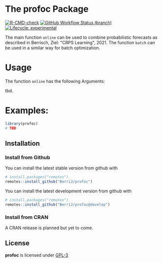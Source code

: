 
The profoc Package
======================

<!-- badges: start -->
[![R-CMD-check](https://img.shields.io/github/workflow/status/berrij/profoc/R-CMD-check?style=for-the-badge)](https://github.com/BerriJ/profoc/actions/workflows/R-CMD-check.yaml)
[![GitHub Workflow Status (branch)](https://img.shields.io/github/workflow/status/berrij/profoc/pkgdown/main?label=Documentation&style=for-the-badge)](https://profoc.berrisch.biz/)
[![Lifecycle: experimental](https://img.shields.io/badge/Lifecycle-experimental-orange?style=for-the-badge)](https://lifecycle.r-lib.org/articles/stages.html#experimental)
<!-- badges: end -->


The main function `online` can be used to combine probabilistic forecasts as described in Berrisch, Ziel: "CRPS Learning", 2021.
The function `batch` can be used in a similar way for batch optimization.

Usage
=====

The function `online` has the following Arguments:

tbd.

Examples:
=========

``` r
library(profoc)
# TBD
```

Installation
------------

### Install from Github

You can install the latest stable version from github with

``` r
# install.packages("remotes")
remotes::install_github("BerriJ/profoc")
```

You can install the latest development version from github with

``` r
# install.packages("remotes")
remotes::install_github("BerriJ/profoc@develop")
```

### Install from CRAN

A CRAN release is planned but yet to come.

License
-------

**profoc** is licensed under [GPL-3](LICENSE)
